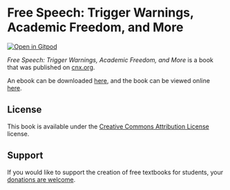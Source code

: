 # Free Speech: Trigger Warnings, Academic Freedom, and More

[![Open in Gitpod](https://gitpod.io/button/open-in-gitpod.svg)](https://gitpod.io/from-referrer/)

_Free Speech: Trigger Warnings, Academic Freedom, and More_ is a book that was published on [cnx.org](https://cnx.org/).

An ebook can be downloaded [here](https://github.com/cnx-user-books/cnxbook-free-speech-trigger-warnings-academic-freedom-and-more/releases/latest), and the book can be viewed online [here](https://github.com/cnx-user-books/cnxbook-free-speech-trigger-warnings-academic-freedom-and-more/releases/latest).

## License
This book is available under the [Creative Commons Attribution License](./LICENSE) license.

## Support
If you would like to support the creation of free textbooks for students, your [donations are welcome](https://riceconnect.rice.edu/donation/support-openstax-banner).
